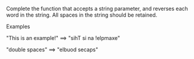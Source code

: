 Complete the function that accepts a string parameter, and reverses each word in the string. All spaces in the string should be retained.

Examples

"This is an example!" ==> "sihT si na !elpmaxe"

"double spaces" ==> "elbuod secaps"
